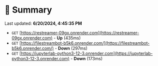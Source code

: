# 📖 Summary
Last updated: **6/20/2024, 4:45:35 PM**

- `GET` [https://restreamer-09gx.onrender.com](https://restreamer-09gx.onrender.com) - **Up** (435ms)
- `GET` [https://filestreambot-b5k6.onrender.com/](https://filestreambot-b5k6.onrender.com/) - **Down** (297ms)
- `GET` [https://jupyterlab-python3-12-3.onrender.com](https://jupyterlab-python3-12-3.onrender.com) - **Down** (173ms)

